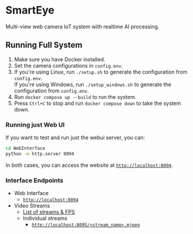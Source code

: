 # SmartEye
 Multi-view web camera IoT system with realtime AI processing.

<!-- TODO: fill in README.md -->

## Running Full System
1. Make sure you have Docker installed.
2. Set the camera configurations in `config.env`.
2. If you're using Linux, run `./setup.sh` to generate the configuration from `config.env`.<br>
   If you're using Windows, run `./setup_windows.sh` to generate the configuration from `config.env`.
3. Run `docker compose up --build` to run the system.
4. Press `Ctrl+C` to stop and run `docker compose down` to take the system down.

### Running just Web UI
If you want to test and run just the webui server, you can:
```bash
cd WebInterface
python -m http.server 8094
```
In both cases, you can access the website at [`http://localhost:8094`](http://localhost:8094).

### Interface Endpoints
- Web Interface
    - [`http://localhost:8094`](http://localhost:8094)
- Video Streams
    - [List of streams & FPS](http://localhost:8095/list)
    - Individual streams
        - [`http://localhost:8095/<stream_name>.mjpeg`](http://localhost:8095/.mjpeg)
<!-- TODO: add API Server endpoints -->

<!-- ## Project Directory Structure -->
<!-- TODO: explanation of project directory structure -->

<!-- ## Explanation of Docker System -->
<!-- TODO: explanation of Docker system -->
<!-- TODO: explanation of packaging containers for each programming language -->